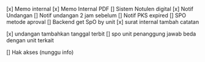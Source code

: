 

<!-- ----- new feature -->
[x] Memo internal
[x] Memo Internal PDF
[] Sistem Notulen digital
[x] Notif Undangan
[] Notif undangan 2 jam sebelum
[] Notif PKS expired
[] SPO metode aproval
[] Backend get SpO by unit
[x] surat internal tambah catatan

<!-- ----- minor bug -->
[x] undangan tambahkan tanggal terbit
[] spo unit penanggung jawab beda dengan unit terkait

<!-- ----- mayor bug -->

<!-- ----- Authorization -->
[] Hak akses (nunggu info)
